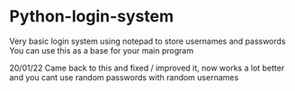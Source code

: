 # Python-login-system
Very basic login system using notepad to store usernames and passwords
You can use this as a base for your main program 


20/01/22
Came back to this and fixed / improved it, now works a lot better and you cant use random passwords with random usernames
